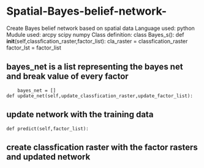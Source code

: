 # Spatial-Bayes-belief-network-
Create Bayes belief network based on spatial data
Language used: python
Mudule used: arcpy scipy numpy
Class definition: 
class Bayes_s():
    def __init__(self,classfication_raster,factor_list):
        cla_raster = classfication_raster
        factor_lst = factor_list
## bayes_net is a list representing the bayes net and break value of every factor
        bayes_net = []
    def update_net(self,update_classfication_raster,update_factor_list):
## update network with the training data        
    def predict(self,factor_list):
## create classfication raster with the factor rasters and updated network
